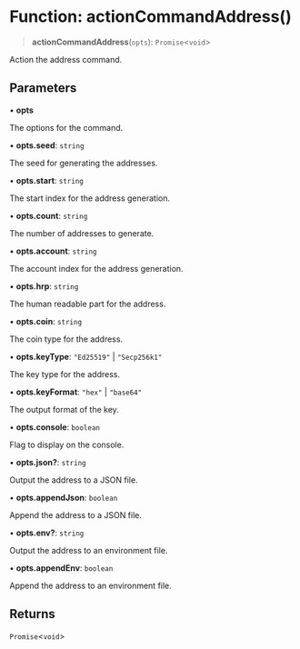 # Function: actionCommandAddress()

> **actionCommandAddress**(`opts`): `Promise`\<`void`\>

Action the address command.

## Parameters

• **opts**

The options for the command.

• **opts.seed**: `string`

The seed for generating the addresses.

• **opts.start**: `string`

The start index for the address generation.

• **opts.count**: `string`

The number of addresses to generate.

• **opts.account**: `string`

The account index for the address generation.

• **opts.hrp**: `string`

The human readable part for the address.

• **opts.coin**: `string`

The coin type for the address.

• **opts.keyType**: `"Ed25519"` \| `"Secp256k1"`

The key type for the address.

• **opts.keyFormat**: `"hex"` \| `"base64"`

The output format of the key.

• **opts.console**: `boolean`

Flag to display on the console.

• **opts.json?**: `string`

Output the address to a JSON file.

• **opts.appendJson**: `boolean`

Append the address to a JSON file.

• **opts.env?**: `string`

Output the address to an environment file.

• **opts.appendEnv**: `boolean`

Append the address to an environment file.

## Returns

`Promise`\<`void`\>
